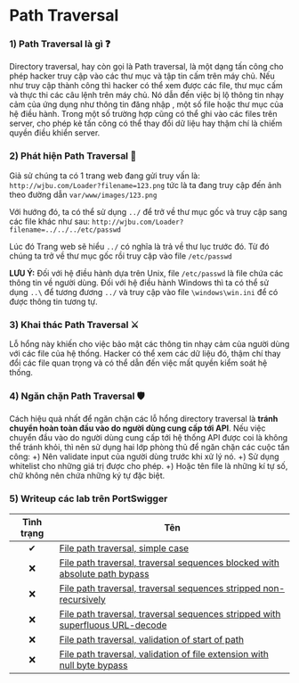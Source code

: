 # Path Traversal

### 1) Path Traversal là gì ❓
Directory traversal, hay còn gọi là Path traversal, là một dạng tấn công cho phép hacker truy cập vào các thư mục và tập tin cấm trên máy chủ. Nếu như truy cập thành công thì hacker có thể xem được các file, thư mục cấm và thực thi các câu lệnh trên máy chủ. Nó dẫn đến việc bị lộ thông tin nhạy cảm của ứng dụng như thông tin đăng nhập , một số file hoặc thư mục của hệ điều hành. Trong một số trường hợp cũng có thể ghi vào các files trên server, cho phép kẻ tấn công có thể thay đổi dữ liệu hay thậm chí là chiếm quyền điều khiển server.

### 2) Phát hiện Path Traversal 🔎
Giả sử chúng ta có 1 trang web đang gửi truy vấn là: `http://wjbu.com/Loader?filename=123.png` tức là ta đang truy cập đến ảnh theo đường dẫn `var/www/images/123.png`

Với hướng đó, ta có thể sử dụng `../` để trở về thư mục gốc và truy cập sang các file khác như sau: `http://wjbu.com/Loader?filename=../../../etc/passwd`

Lúc đó Trang web sẽ hiểu `../` có nghĩa là trả về thư lục trước đó. Từ đó chúng ta trở về thư mục gốc rồi truy cập vào file `/etc/passwd`

**LƯU Ý:** Đối với hệ điều hành dựa trên Unix, file `/etc/passwd` là file chứa các thông tin về người dùng. Đối với hệ điều hành Windows thì ta có thể sử dụng `..\` để tương đương `../` và truy cập vào file `\windows\win.ini` để có được thông tin tương tự.

### 3) Khai thác Path Traversal ⚔
Lỗ hổng này khiến cho việc bảo mật các thông tin nhạy cảm của người dùng với các file của hệ thống. Hacker có thể xem các dữ liệu đó, thậm chí thay đổi các file quan trọng và có thể dẫn đến việc mất quyền kiểm soát hệ thống.

### 4) Ngăn chặn Path Traversal 🛡
Cách hiệu quả nhất để ngăn chặn các lỗ hổng directory traversal là **tránh chuyển hoàn toàn đầu vào do người dùng cung cấp tới API**. Nếu việc chuyển đầu vào do người dùng cung cấp tới hệ thống API được coi là không thể tránh khỏi, thì nên sử dụng hai lớp phòng thủ để ngăn chặn các cuộc tấn công:
  +) Nên validate input của người dùng trước khi xử lý nó.
  +) Sử dụng whitelist cho những giá trị được cho phép.
  +) Hoặc tên file là những kí tự số, chữ không nên chứa những ký tự đặc biệt.

### 5) Writeup các lab trên PortSwigger

| Tình trạng | Tên |
|:-:|-|
| ✔ | [File path traversal, simple case]() |
| ❌ | [File path traversal, traversal sequences blocked with absolute path bypass]() |
| ❌ | [File path traversal, traversal sequences stripped non-recursively]() |
| ❌ | [File path traversal, traversal sequences stripped with superfluous URL-decode]() |
| ❌ | [File path traversal, validation of start of path]() |
| ❌ | [File path traversal, validation of file extension with null byte bypass]() |

